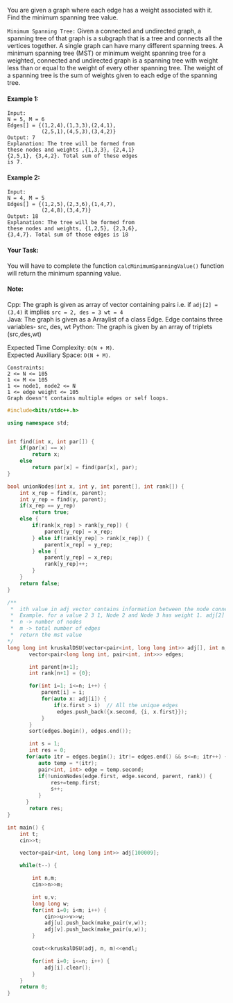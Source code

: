 You are given a graph where each edge has a weight associated with it. Find the minimum spanning tree value.

`Minimum Spanning Tree:` Given a connected and undirected graph, a spanning tree of that graph is a subgraph that is a tree and connects all the vertices together. A single graph can have many different spanning trees. A minimum spanning tree (MST) or minimum weight spanning tree for a weighted, connected and undirected graph is a spanning tree with weight less than or equal to the weight of every other spanning tree. The weight of a spanning tree is the sum of weights given to each edge of the spanning tree.

#### Example 1:

```
Input:
N = 5, M = 6
Edges[] = {(1,2,4),(1,3,3),(2,4,1),
           (2,5,1),(4,5,3),(3,4,2)}
Output: 7
Explanation: The tree will be formed from
these nodes and weights ,{1,3,3}, {2,4,1}
{2,5,1}, {3,4,2}. Total sum of these edges
is 7.
```

#### Example 2:

```
Input:
N = 4, M = 5
Edges[] = {(1,2,5),(2,3,6),(1,4,7),
           (2,4,8),(3,4,7)}
Output: 18
Explanation: The tree will be formed from
these nodes and weights, {1,2,5}, {2,3,6},
{3,4,7}. Total sum of those edges is 18
```

#### Your Task:

You will have to complete the function `calcMinimumSpanningValue()` function will return the minimum spanning value.

#### Note:

Cpp: The graph is given as array of vector containing pairs i.e. if `adj[2] = (3,4)` it implies `src = 2, des = 3 wt = 4`  
Java: The graph is given as a Arraylist of a class Edge. Edge contains three variables- src, des, wt
Python: The graph is given by an array of triplets (src,des,wt)

Expected Time Complexity: `O(N + M)`.  
Expected Auxiliary Space: `O(N + M)`.

```
Constraints:
2 <= N <= 105
1 <= M <= 105
1 <= node1, node2 <= N
1 <= edge weight <= 105
Graph doesn't contains multiple edges or self loops.
```

```c++
#include<bits/stdc++.h>

using namespace std;


int find(int x, int par[]) {
    if(par[x] == x)
        return x;
    else
        return par[x] = find(par[x], par);
}

bool unionNodes(int x, int y, int parent[], int rank[]) {
    int x_rep = find(x, parent);
    int y_rep = find(y, parent);
    if(x_rep == y_rep)
        return true;
    else {
        if(rank[x_rep] > rank[y_rep]) {
            parent[y_rep] = x_rep;
        } else if(rank[y_rep] > rank[x_rep]) {
            parent[x_rep] = y_rep;
        } else {
            parent[y_rep] = x_rep;
            rank[y_rep]++;
        }
    }
    return false;
}

/**
 *  ith value in adj vector contains information between the node connected to it and weight between them.
 *  Example. for a value 2 3 1, Node 2 and Node 3 has weight 1. adj[2] = {3,1} and adj[3] = {2,1}.
 *  n -> number of nodes
 *  m -> total number of edges
 *  return the mst value
*/
long long int kruskalDSU(vector<pair<int, long long int>> adj[], int n, int m) {
       vector<pair<long long int, pair<int, int>>> edges;

       int parent[n+1];
       int rank[n+1] = {0};

       for(int i=1; i<=n; i++) {
           parent[i] = i;
           for(auto x: adj[i]) {
               if(x.first > i)  // All the unique edges
                edges.push_back({x.second, {i, x.first}});
           }
       }
       sort(edges.begin(), edges.end());

       int s = 1;
       int res = 0;
      for(auto itr = edges.begin(); itr!= edges.end() && s<=n; itr++) {
          auto temp = *(itr);
          pair<int, int> edge = temp.second;
          if(!unionNodes(edge.first, edge.second, parent, rank)) {
              res+=temp.first;
              s++;
          }
      }
       return res;
}

int main() {
    int t;
    cin>>t;

    vector<pair<int, long long int>> adj[100009];

    while(t--) {

        int n,m;
        cin>>n>>m;

        int u,v;
        long long w;
        for(int i=0; i<m; i++) {
            cin>>u>>v>>w;
            adj[u].push_back(make_pair(v,w));
            adj[v].push_back(make_pair(u,w));
        }

        cout<<kruskalDSU(adj, n, m)<<endl;

        for(int i=0; i<=n; i++) {
            adj[i].clear();
        }
    }
    return 0;
}
```

